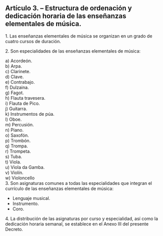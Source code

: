 ## **Artículo 3\. – Estructura de ordenación y dedicación horaria de las enseñanzas elementales de música.**

1\. Las enseñanzas elementales de música se organizan en un grado de cuatro cursos de duración.

2\. Son especialidades de las enseñanzas elementales de música:

a) Acordeón.  
b) Arpa.   
c) Clarinete.   
d) Clave.   
e) Contrabajo.   
f) Dulzaina.   
g) Fagot.   
h) Flauta travesera.   
i) Flauta de Pico.  
j) Guitarra.   
k) Instrumentos de púa.   
l) Oboe.   
m) Percusión.   
n) Piano.   
o) Saxofón.   
p) Trombón.   
q) Trompa.   
r) Trompeta.   
s) Tuba.   
t) Viola.   
u) Viola da Gamba.   
v) Violín.   
w) Violoncello  
3\. Son asignaturas comunes a todas las especialidades que integran el currículo de las enseñanzas elementales de música: 

* Lenguaje musical.  
* Instrumento.  
* Coro.

4\. La distribución de las asignaturas por curso y especialidad, así como la dedicación horaria semanal, se establece en el Anexo III del presente Decreto.